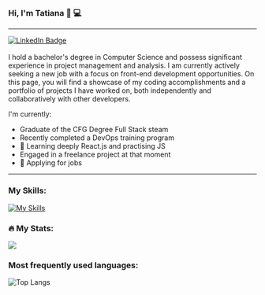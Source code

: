 ### Hi, I'm Tatiana 👋 💻

<hr>
<div id="badges">
  <a href="https://www.linkedin.com/in/tatiana-gurova-junsofteng/">
    <img src="https://img.shields.io/badge/LinkedIn-blue?style=for-the-badge&logo=linkedin&logoColor=white" alt="LinkedIn Badge"/>
  </a>
</div>
<br>
I hold a bachelor's degree in Computer Science and possess significant experience in project management and analysis. I am currently actively seeking a new job with a focus on front-end development opportunities. On this page, you will find a showcase of my coding accomplishments and a portfolio of projects I have worked on, both independently and collaboratively with other developers.

I'm currently:

- Graduate of the CFG Degree Full Stack steam
- Recently completed a DevOps training program
- 📝 Learning deeply React.js and practising JS
- Engaged in a freelance project at that moment
- :briefcase: Applying for jobs

<hr>

### My Skills:
[![My Skills](https://skillicons.dev/icons?i=html,css,js,react,nodejs,express,mongodb,mysql,git,github,vscode,figma,docker,k8s,aws&theme=dark)](https://skillicons.dev)

### :fire: My Stats:
<a href="https://github.com/anuraghazra/github-readme-stats">
  <img align="center" src="https://github-readme-stats.vercel.app/api?username=gurtatiLND&theme=dark&show_icons=true&hide_border=true"/>
</a>
<br>

###  Most frequently used languages:
![Top Langs](https://github-readme-stats.vercel.app/api/top-langs/?username=gurtatiLND&layout=compact)

